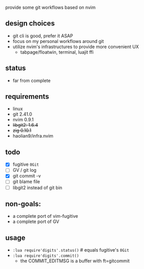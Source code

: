 provide some git workflows based on nvim

## design choices
* git cli is good, prefer it ASAP
* focus on my personal workflows around git
* utilize nvim's infrastructures to provide more convenient UX
    * tabpage/floatwin, terminal, luajit ffi

## status
* far from complete

## requirements
* linux
* git 2.41.0
* nvim 0.9.1
* ~~libgit2: 1.6.4~~
* ~~zig 0.10.1~~
* haolian9/infra.nvim

## todo
* [x] fugitive `0Git` 
* [ ] GV / git log
* [x] git commit -v
* [ ] git blame file
* [ ] libgit2 instead of git bin

## non-goals:
* a complete port of vim-fugitive
* a complete port of GV

## usage
* `:lua require'digits'.status()` # equals fugitive's `0Git`
* `:lua require'digits'.commit()`
    * the COMMIT_EDITMSG is a buffer with ft=gitcommit
